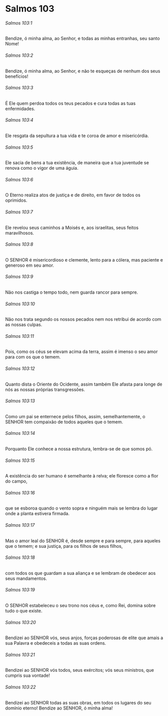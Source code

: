 # Salmos 103

###### Salmos 103:1

Bendize, ó minha alma, ao Senhor, e todas as minhas entranhas, seu santo Nome!

###### Salmos 103:2

Bendize, ó minha alma, ao Senhor, e não te esqueças de nenhum dos seus benefícios!

###### Salmos 103:3

É Ele quem perdoa todos os teus pecados e cura todas as tuas enfermidades.

###### Salmos 103:4

Ele resgata da sepultura a tua vida e te coroa de amor e misericórdia.

###### Salmos 103:5

Ele sacia de bens a tua existência, de maneira que a tua juventude se renova como o vigor de uma águia.

###### Salmos 103:6

O Eterno realiza atos de justiça e de direito, em favor de todos os oprimidos.

###### Salmos 103:7

Ele revelou seus caminhos a Moisés e, aos israelitas, seus feitos maravilhosos.

###### Salmos 103:8

O SENHOR é misericordioso e clemente, lento para a cólera, mas paciente e generoso em seu amor.

###### Salmos 103:9

Não nos castiga o tempo todo, nem guarda rancor para sempre.

###### Salmos 103:10

Não nos trata segundo os nossos pecados nem nos retribui de acordo com as nossas culpas.

###### Salmos 103:11

Pois, como os céus se elevam acima da terra, assim é imenso o seu amor para com os que o temem.

###### Salmos 103:12

Quanto dista o Oriente do Ocidente, assim também Ele afasta para longe de nós as nossas próprias transgressões.

###### Salmos 103:13

Como um pai se enternece pelos filhos, assim, semelhantemente, o SENHOR tem compaixão de todos aqueles que o temem.

###### Salmos 103:14

Porquanto Ele conhece a nossa estrutura, lembra-se de que somos pó.

###### Salmos 103:15

A existência do ser humano é semelhante à relva; ele floresce como a flor do campo,

###### Salmos 103:16

que se esboroa quando o vento sopra e ninguém mais se lembra do lugar onde a planta estivera firmada.

###### Salmos 103:17

Mas o amor leal do SENHOR é, desde sempre e para sempre, para aqueles que o temem; e sua justiça, para os filhos de seus filhos,

###### Salmos 103:18

com todos os que guardam a sua aliança e se lembram de obedecer aos seus mandamentos.

###### Salmos 103:19

O SENHOR estabeleceu o seu trono nos céus e, como Rei, domina sobre tudo o que existe.

###### Salmos 103:20

Bendizei ao SENHOR vós, seus anjos, forças poderosas de elite que amais a sua Palavra e obedeceis a todas as suas ordens.

###### Salmos 103:21

Bendizei ao SENHOR vós todos, seus exércitos; vós seus ministros, que cumpris sua vontade!

###### Salmos 103:22

Bendizei ao SENHOR todas as suas obras, em todos os lugares do seu domínio eterno! Bendize ao SENHOR, ó minha alma!

